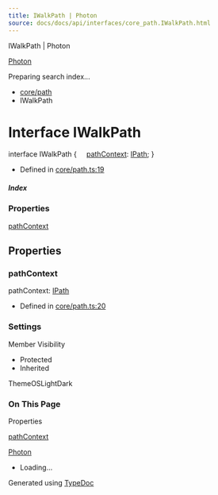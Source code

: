 ```yaml
---
title: IWalkPath | Photon
source: docs/docs/api/interfaces/core_path.IWalkPath.html
---
```


IWalkPath | Photon

[Photon](../index.md)




Preparing search index...

* [core/path](../modules/core_path.md)
* IWalkPath

# Interface IWalkPath

interface IWalkPath {
    [pathContext](#pathcontext): [IPath](core_schema.IPath.md);
}

* Defined in [core/path.ts:19](https://github.com/mwhite454/photon/blob/main/packages/photon/src/core/path.ts#L19)

##### Index

### Properties

[pathContext](#pathcontext)

## Properties

### pathContext

pathContext: [IPath](core_schema.IPath.md)

* Defined in [core/path.ts:20](https://github.com/mwhite454/photon/blob/main/packages/photon/src/core/path.ts#L20)

### Settings

Member Visibility

* Protected
* Inherited

ThemeOSLightDark

### On This Page

Properties

[pathContext](#pathcontext)

[Photon](../index.md)

* Loading...

Generated using [TypeDoc](https://typedoc.org/)
